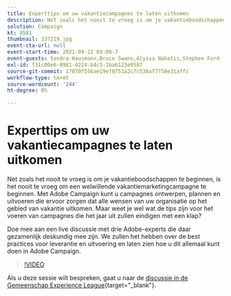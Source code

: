```yaml
---
title: Experttips om uw vakantiecampagnes te laten uitkomen
description: Net zoals het nooit te vroeg is om je vakantieboodschappen te beginnen, is het nooit te vroeg om een welwillende vakantiemarketingcampagne te beginnen. Met Adobe Campaign kunt u campagnes ontwerpen, plannen en uitvoeren die ervoor zorgen dat alle wensen van uw organisatie op het gebied van vakantie uitkomen. Maar weet je wel wat de tips zijn voor het voeren van campagnes die het jaar uit zullen eindigen met een klap? Doe mee aan een live discussie met drie Adobe-experts die daar gezamenlijk deskundig mee zijn. We zullen het hebben over de best practices voor leverantie en uitvoering en laten zien hoe u dit allemaal kunt doen in Adobe Campaign.
solution: Campaign
kt: 8581
thumbnail: 337219.jpg
event-cta-url: null
event-start-time: 2021-09-22 09:00-7
event-guests: Sandra Hausmann,Bruce Swann,Alyssa Nahatis,Stephen Ford
exl-id: f31c00e6-0981-4224-b4c5-1bab123e9587
source-git-commit: 17070f55bae19ef0751a2c7c536af7758e31affc
workflow-type: tm+mt
source-wordcount: '244'
ht-degree: 0%

---
```


# Experttips om uw vakantiecampagnes te laten uitkomen

Net zoals het nooit te vroeg is om je vakantieboodschappen te beginnen, is het nooit te vroeg om een welwillende vakantiemarketingcampagne te beginnen. Met Adobe Campaign kunt u campagnes ontwerpen, plannen en uitvoeren die ervoor zorgen dat alle wensen van uw organisatie op het gebied van vakantie uitkomen. Maar weet je wel wat de tips zijn voor het voeren van campagnes die het jaar uit zullen eindigen met een klap?

Doe mee aan een live discussie met drie Adobe-experts die daar gezamenlijk deskundig mee zijn. We zullen het hebben over de best practices voor leverantie en uitvoering en laten zien hoe u dit allemaal kunt doen in Adobe Campaign.

>[!VIDEO](https://video.tv.adobe.com/v/337219/?quality=12&learn=on)

Als u deze sessie wilt bespreken, gaat u naar de [discussie in de Gemeenschap Experience League](https://experienceleaguecommunities.adobe.com/t5/adobe-campaign-classic/questions-and-discussion-for-experience-league-live-ep-3-expert/td-p/425205){target="_blank"}.
